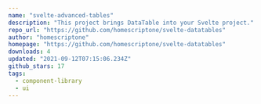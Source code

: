 ```yaml
---
name: "svelte-advanced-tables"
description: "This project brings DataTable into your Svelte project."
repo_url: "https://github.com/homescriptone/svelte-datatables"
author: "homescriptone"
homepage: "https://github.com/homescriptone/svelte-datatables"
downloads: 4
updated: "2021-09-12T07:15:06.234Z"
github_stars: 17
tags: 
  - component-library
  - ui
---
```

